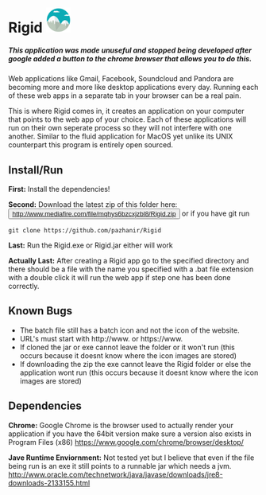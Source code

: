# Rigid <img src="https://github.com/alexanderepstein/Rigid/blob/master/Icons/rigid_github_small.png" alt="Rigid Logo" style="width:50;height:50;">

##### This application was made unuseful and stopped being developed after google added a button to the chrome browser that allows you to do this. 

Web applications like Gmail, Facebook, Soundcloud and Pandora are becoming more and more like desktop applications every day. Running each of these web apps in a separate tab in your browser can be a real pain.

This is where Rigid comes in, it creates an application on your computer that points to the web app of your choice. Each of these applications will run on their own seperate process so they will not interfere with one another. Similar to the fluid application for MacOS yet unlike its UNIX counterpart this program is entirely open sourced.

## Install/Run
**First:** Install the dependencies!

**Second:** Download the latest zip of this folder here: <button onclick="location.href='http://www.mediafire.com/file/mqhys6bzcxjzbl8/Rigid.zip'" type="button">
     http://www.mediafire.com/file/mqhys6bzcxjzbl8/Rigid.zip</button>  or if you have git run 
    
    git clone https://github.com/pazhanir/Rigid
  
  **Last:** Run the Rigid.exe or Rigid.jar either will work
  
  **Actually Last:** After creating a Rigid app go to the specified directory  and there should be a file with the name you specified with a .bat file extension with a double click it will run the web app if step one has been done correctly. 
  

## Known Bugs
 * The batch file still has a batch icon and not the icon of the website.
 * URL's must start with http://www. or https://www.
 * If cloned the jar or exe cannot leave the folder or it won't run (this occurs because it doesnt know where the icon images are stored)
 * If downloading the zip the exe cannot leave the Rigid folder or else the application wont run (this occurs because it doesnt know where the icon images are stored)
 

    
## Dependencies

**Chrome:** Google Chrome is the browser used to actually render your application if you have the 64bit version make sure a  version also exists in Program Files (x86) https://www.google.com/chrome/browser/desktop/

**Jave Runtime Enviornment:** Not tested yet but I believe that even if the file being run is an exe it still points to a runnable jar which needs a jvm. http://www.oracle.com/technetwork/java/javase/downloads/jre8-downloads-2133155.html
